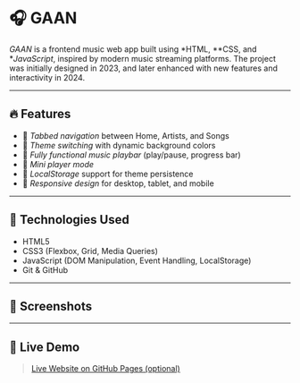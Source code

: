 # 🎧 GAAN

*GAAN* is a frontend music web app built using *HTML, **CSS, and **JavaScript*, inspired by modern music streaming platforms. The project was initially designed in 2023, and later enhanced with new features and interactivity in 2024.

---

## 🔥 Features

- 🔹 *Tabbed navigation* between Home, Artists, and Songs  
- 🔹 *Theme switching* with dynamic background colors  
- 🔹 *Fully functional music playbar* (play/pause, progress bar)  
- 🔹 *Mini player mode*  
- 🔹 *LocalStorage* support for theme persistence  
- 🔹 *Responsive design* for desktop, tablet, and mobile

---

## 🧰 Technologies Used

- HTML5  
- CSS3 (Flexbox, Grid, Media Queries)  
- JavaScript (DOM Manipulation, Event Handling, LocalStorage)  
- Git & GitHub

---

## 📸 Screenshots

> 

---

## 📂 Live Demo

> [Live Website on GitHub Pages (optional)](https://rimonjit-saikia.github.io/Rimon-jit/)

